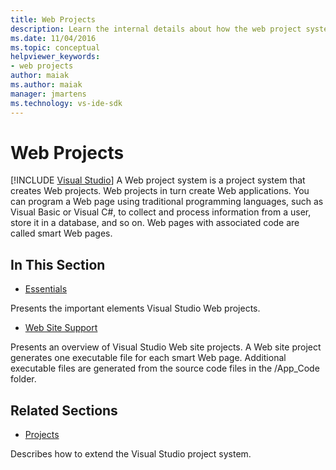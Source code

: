 ```yaml
---
title: Web Projects
description: Learn the internal details about how the web project system work in Visual Studio, for developers who want to extend Visual Studio.
ms.date: 11/04/2016
ms.topic: conceptual
helpviewer_keywords:
- web projects
author: maiak
ms.author: maiak
manager: jmartens
ms.technology: vs-ide-sdk
---
```

# Web Projects

 [!INCLUDE [Visual Studio](~/includes/applies-to-version/vs-windows-only.md)]
A Web project system is a project system that creates Web projects. Web projects in turn create Web applications. You can program a Web page using traditional programming languages, such as Visual Basic or Visual C#, to collect and process information from a user, store it in a database, and so on. Web pages with associated code are called smart Web pages.

## In This Section
- [Essentials](../../extensibility/internals/web-project-essentials.md)

 Presents the important elements Visual Studio Web projects.

- [Web Site Support](../../extensibility/internals/web-site-support.md)

 Presents an overview of Visual Studio Web site projects. A Web site project generates one executable file for each smart Web page. Additional executable files are generated from the source code files in the /App_Code folder.

## Related Sections
- [Projects](../../extensibility/internals/projects.md)

 Describes how to extend the Visual Studio project system.
